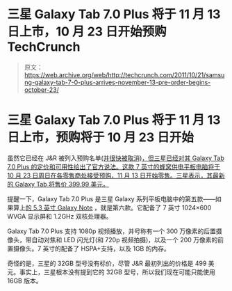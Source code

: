 # 三星 Galaxy Tab 7.0 Plus 将于 11 月 13 日上市，10 月 23 日开始预购 TechCrunch

> 原文：<https://web.archive.org/web/http://techcrunch.com/2011/10/21/samsung-galaxy-tab-7-0-plus-arrives-november-13-pre-order-begins-october-23/>

# 三星 Galaxy Tab 7.0 Plus 将于 11 月 13 日上市，预购将于 10 月 23 日开始

虽然它已经在 J&R 被列入预购名单[(并很快被取消)，但三星已经对其 Galaxy Tab 7.0 Plus 的定价和可用性给出了官方说法。这款 7 英寸的蜂窝供电平板电脑将于 10 月 23 日周日在各零售商处接受预购，11 月 13 日开始零售。三星表示，其最新的 Galaxy Tab 将售价 399.99 美元。](https://web.archive.org/web/20230205031537/https://techcrunch.com/2011/10/11/samsung-galaxy-tab-7-0-plus-gets-listed-for-pre-order/)

提醒一下，Galaxy Tab 7.0 Plus 是三星 Galaxy 系列平板电脑中的第五款——如果算上[的 5.3 英寸 Galaxy Note](https://web.archive.org/web/20230205031537/https://techcrunch.com/2011/09/01/samsung-unveils-dual-core-galaxy-tab-7-7-and-5-3-inch-galaxy-note/) ，就是第六款。它配备了 7 英寸 1024×600 WVGA 显示屏和 1.2GHz 双核处理器。

Galaxy Tab 7.0 Plus 支持 1080p 视频播放，并号称有一个 300 万像素的后置摄像头，带自动对焦和 LED 闪光灯(和 720p 视频拍摄)，以及一个 200 万像素的前置摄像头。7 英寸的配备了 HSPA+支持，以及 1GB 的内存。

奇怪的是，三星的 32GB 型号没有标价，尽管 J&R 最初列出的价格是 499 美元。事实上，三星根本没有提到它的 32GB 型号，所以我们现在可能只能使用 16GB 版本。